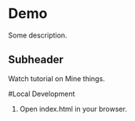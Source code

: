 # Demo

Some description.


## Subheader

Watch tutorial on Mine things.

#Local Development

1. Open index.html in your browser.